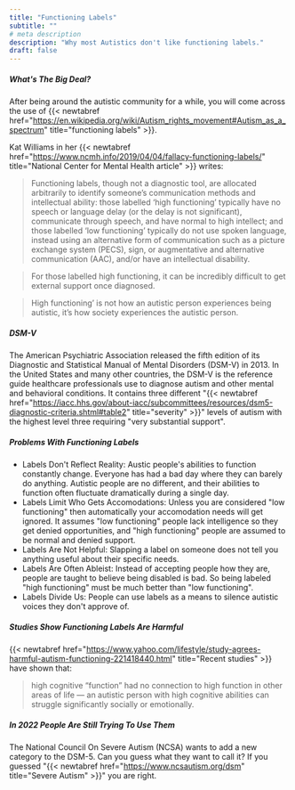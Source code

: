 ```yaml
---
title: "Functioning Labels"
subtitle: ""
# meta description
description: "Why most Autistics don't like functioning labels."
draft: false
---
```


##### What's The Big Deal?

After being around the autistic community for a while, you will come across the use of {{< newtabref  href="https://en.wikipedia.org/wiki/Autism_rights_movement#Autism_as_a_spectrum" title="functioning labels" >}}. 

Kat Williams in her {{< newtabref  href="https://www.ncmh.info/2019/04/04/fallacy-functioning-labels/" title="National Center for Mental Health article" >}} writes:

> Functioning labels, though not a diagnostic tool, are allocated arbitrarily to identify someone’s communication methods and intellectual ability: those labelled ‘high functioning’ typically have no speech or language delay (or the delay is not significant), communicate through speech, and have normal to high intellect; and those labelled ‘low functioning’ typically do not use spoken language, instead using an alternative form of communication such as a picture exchange system (PECS), sign, or augmentative and alternative communication (AAC), and/or have an intellectual disability.

> For those labelled high functioning, it can be incredibly difficult to get external support once diagnosed. 

> High functioning’ is not how an autistic person experiences being autistic, it’s how society experiences the autistic person.

##### DSM-V

The American Psychiatric Association released the fifth edition of its Diagnostic and Statistical Manual of Mental Disorders (DSM-V) in 2013. In the United States and many other countries, the DSM-V is the reference guide healthcare professionals use to diagnose autism and other mental and behavioral conditions. It contains three different "{{< newtabref  href="https://iacc.hhs.gov/about-iacc/subcommittees/resources/dsm5-diagnostic-criteria.shtml#table2" title="severity" >}}" levels of autism with the highest level three requiring "very substantial support". 

##### Problems With Functioning Labels

* Labels Don't Reflect Reality: Austic people's abilities to function constantly change. Everyone has had a bad day where they can barely do anything. Autistic people are no different, and their abilities to function often fluctuate dramatically during a single day.
* Labels Limit Who Gets Accomodations: Unless you are considered "low functioning" then automatically your accomodation needs will get ignored. It assumes "low functioning" people lack intelligence so they get denied opportunities, and "high functioning" people are assumed to be normal and denied support.
* Labels Are Not Helpful: Slapping a label on someone does not tell you anything useful about their specific needs.
* Labels Are Often Ableist: Instead of accepting people how they are, people are taught to believe being disabled is bad. So being labeled "high functioning" must be much better than "low functioning".
* Labels Divide Us: People can use labels as a means to silence autistic voices they don't approve of.

##### Studies Show Functioning Labels Are Harmful

{{< newtabref  href="https://www.yahoo.com/lifestyle/study-agrees-harmful-autism-functioning-221418440.html" title="Recent studies" >}} have shown that:

>high cognitive “function” had no connection to high function in other areas of life — an autistic person with high cognitive abilities can struggle significantly socially or emotionally.

##### In 2022 People Are Still Trying To Use Them

The National Council On Severe Autism (NCSA) wants to add a new category to the DSM-5. Can you guess what they want to call it? If you guessed "{{< newtabref  href="https://www.ncsautism.org/dsm" title="Severe Autism" >}}" you are right.